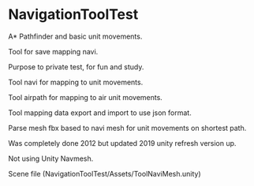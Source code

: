 # NavigationToolTest

A* Pathfinder and basic unit movements.

Tool for save mapping navi.

Purpose to private test, for fun and study.

Tool navi for mapping to unit movements. 

Tool airpath for mapping to air unit movements.

Tool mapping data export and import to use json format.

Parse mesh fbx based to navi mesh for unit movements on shortest path.

Was completely done 2012 but updated 2019 unity refresh version up.

Not using Unity Navmesh.

Scene file (NavigationToolTest/Assets/ToolNaviMesh.unity)
